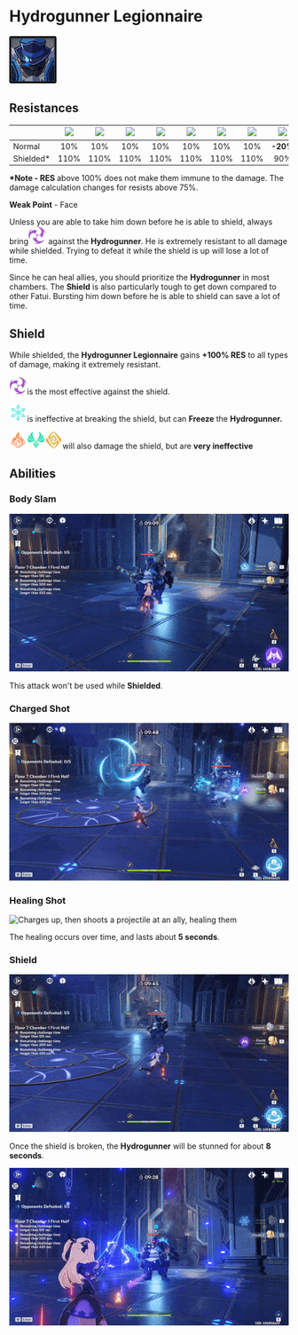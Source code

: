 # Hydrogunner Legionnaire

![](../../.gitbook/assets/fatui-hydrogunner.png)

## Resistances

|  | ​​![](https://firebasestorage.googleapis.com/v0/b/gitbook-28427.appspot.com/o/assets%2F-MVAGyyACcSzyzfmgy7f%2Fsync%2F485abc41b72e4fb75fd6cf1b2c21d83a5da9a05c.png?generation=1615182625871961&alt=media) | ​​![](https://firebasestorage.googleapis.com/v0/b/gitbook-28427.appspot.com/o/assets%2F-MVAGyyACcSzyzfmgy7f%2Fsync%2F1a9d730812988c6cd8678f117630d179f689cee0.png?generation=1615182626544397&alt=media) | ​​![](https://firebasestorage.googleapis.com/v0/b/gitbook-28427.appspot.com/o/assets%2F-MVAGyyACcSzyzfmgy7f%2Fsync%2Fe0472b52c548a7162a648c191cad9b7bbdf4498b.png?generation=1615182626170812&alt=media) | ​​![](https://firebasestorage.googleapis.com/v0/b/gitbook-28427.appspot.com/o/assets%2F-MVAGyyACcSzyzfmgy7f%2Fsync%2Fa8efded210241d0c6764e2819b9c750deff8a6d4.png?generation=1615182626278065&alt=media) | ​​![](https://firebasestorage.googleapis.com/v0/b/gitbook-28427.appspot.com/o/assets%2F-MVAGyyACcSzyzfmgy7f%2Fsync%2F68e4777d7c38eb974be29d8260b1f52709a44a26.png?generation=1615182625284983&alt=media) | ​​![](https://firebasestorage.googleapis.com/v0/b/gitbook-28427.appspot.com/o/assets%2F-MVAGyyACcSzyzfmgy7f%2Fsync%2Fcb0b6d83e3899b9d4310fb78ce58ccad28b8c839.png?generation=1615182626007947&alt=media) | ​​![](https://firebasestorage.googleapis.com/v0/b/gitbook-28427.appspot.com/o/assets%2F-MVAGyyACcSzyzfmgy7f%2Fsync%2F347363c813f76f26b0c6c74df49012812f9fe690.png?generation=1615182625760905&alt=media) | ​​![](https://firebasestorage.googleapis.com/v0/b/gitbook-28427.appspot.com/o/assets%2F-MVAGyyACcSzyzfmgy7f%2Fsync%2F7db8ec0e8a47656e2367909ab5d65aa19effb930.png?generation=1615182626144273&alt=media) |
| :--- | :---: | :---: | :---: | :---: | :---: | :---: | :---: | :---: |
| Normal | 10% | 10% | 10% | 10% | 10% | 10% | 10% | **-20%** |
| Shielded\* | 110% | 110% | 110% | 110% | 110% | 110% | 110% | 90% |

**\*Note - RES** above 100% does not make them immune to the damage. The damage calculation changes for resists above 75%.

**Weak Point** - Face

Unless you are able to take him down before he is able to shield, always bring![](../../.gitbook/assets/electro_small.png) against the **Hydrogunner**. He is extremely resistant to all damage while shielded. Trying to defeat it while the shield is up will lose a lot of time.

Since he can heal allies, you should prioritize the **Hydrogunner** in most chambers. The **Shield** is also particularly tough to get down compared to other Fatui. Bursting him down before he is able to shield can save a lot of time.

## Shield

While shielded, the **Hydrogunner Legionnaire** gains **+100% RES** to all types of damage, making it extremely resistant.

![](../../.gitbook/assets/electro_small.png)is the most effective against the shield.

![](../../.gitbook/assets/cryo_small.png)is ineffective at breaking the shield, but can **Freeze** the **Hydrogunner.**

![](../../.gitbook/assets/pyro_small.png)![](../../.gitbook/assets/anemo_small.png)![](../../.gitbook/assets/geo_small.png)will also damage the shield, but are **very ineffective**

## Abilities

### **Body Slam**

![](../../.gitbook/assets/hydrogunner_lunge.gif)

This attack won't be used while **Shielded**.

### Charged Shot

![Charges up, then shoots a projectile at the player, dealing Hydro DMG](../../.gitbook/assets/hydrogunner_shot.gif)

### Healing Shot

![Charges up, then shoots a projectile at an ally, healing them](../../.gitbook/assets/hydrogunner_heal.gif)

The healing occurs over time, and lasts about **5 seconds**.

### Shield

![](../../.gitbook/assets/hydrogunner_shield.gif)

Once the shield is broken, the **Hydrogunner** will be stunned for about **8 seconds**.

![](../../.gitbook/assets/hydrogunner_shield_break.gif)

